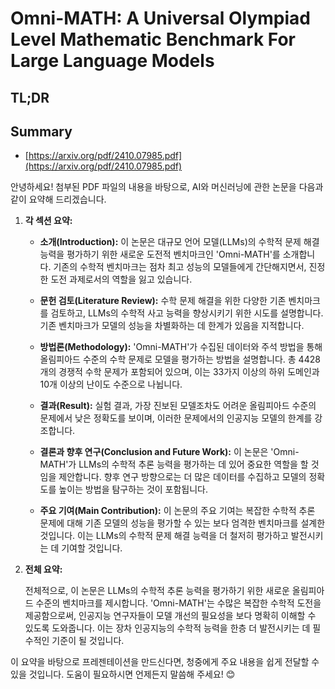# Omni-MATH: A Universal Olympiad Level Mathematic Benchmark For Large Language Models
## TL;DR
## Summary
- [https://arxiv.org/pdf/2410.07985.pdf](https://arxiv.org/pdf/2410.07985.pdf)

안녕하세요! 첨부된 PDF 파일의 내용을 바탕으로, AI와 머신러닝에 관한 논문을 다음과 같이 요약해 드리겠습니다.

1. **각 섹션 요약:**

   - **소개(Introduction):** 
     이 논문은 대규모 언어 모델(LLMs)의 수학적 문제 해결 능력을 평가하기 위한 새로운 도전적 벤치마크인 'Omni-MATH'를 소개합니다. 기존의 수학적 벤치마크는 점차 최고 성능의 모델들에게 간단해지면서, 진정한 도전 과제로서의 역할을 잃고 있습니다.
   
   - **문헌 검토(Literature Review):** 
     수학 문제 해결을 위한 다양한 기존 벤치마크를 검토하고, LLMs의 수학적 사고 능력을 향상시키기 위한 시도를 설명합니다. 기존 벤치마크가 모델의 성능을 차별화하는 데 한계가 있음을 지적합니다.
     
   - **방법론(Methodology):** 
     'Omni-MATH'가 수집된 데이터와 주석 방법을 통해 올림피아드 수준의 수학 문제로 모델을 평가하는 방법을 설명합니다. 총 4428개의 경쟁적 수학 문제가 포함되어 있으며, 이는 33가지 이상의 하위 도메인과 10개 이상의 난이도 수준으로 나뉩니다.
   
   - **결과(Result):**
     실험 결과, 가장 진보된 모델조차도 어려운 올림피아드 수준의 문제에서 낮은 정확도를 보이며, 이러한 문제에서의 인공지능 모델의 한계를 강조합니다.

   - **결론과 향후 연구(Conclusion and Future Work):** 
     이 논문은 'Omni-MATH'가 LLMs의 수학적 추론 능력을 평가하는 데 있어 중요한 역할을 할 것임을 제안합니다. 향후 연구 방향으로는 더 많은 데이터를 수집하고 모델의 정확도를 높이는 방법을 탐구하는 것이 포함됩니다.
   
   - **주요 기여(Main Contribution):**
     이 논문의 주요 기여는 복잡한 수학적 추론 문제에 대해 기존 모델의 성능을 평가할 수 있는 보다 엄격한 벤치마크를 설계한 것입니다. 이는 LLMs의 수학적 문제 해결 능력을 더 철저히 평가하고 발전시키는 데 기여할 것입니다.

2. **전체 요약:**

   전체적으로, 이 논문은 LLMs의 수학적 추론 능력을 평가하기 위한 새로운 올림피아드 수준의 벤치마크를 제시합니다. 'Omni-MATH'는 수많은 복잡한 수학적 도전을 제공함으로써, 인공지능 연구자들이 모델 개선의 필요성을 보다 명확히 이해할 수 있도록 도와줍니다. 이는 장차 인공지능의 수학적 능력을 한층 더 발전시키는 데 필수적인 기준이 될 것입니다.

이 요약을 바탕으로 프레젠테이션을 만드신다면, 청중에게 주요 내용을 쉽게 전달할 수 있을 것입니다. 도움이 필요하시면 언제든지 말씀해 주세요! 😊